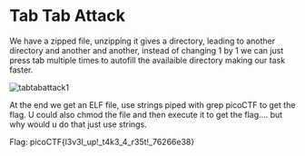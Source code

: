 # Tab Tab Attack 

We have a zipped file, unzipping it gives a directory, leading to another directory and another and another, instead of changing 1 by 1 we can just press tab multiple times to autofill the availaible directory making our task faster.

![tabtabattack1](https://github.com/nAYANko/picoCTF/assets/147973815/1be2e594-1a62-46ba-8cfb-b7c2e16c37d7)

At the end we get an ELF file, use strings piped with grep picoCTF to get the flag.
U could also chmod the file and then execute it to get the flag.... but why would u do that just use strings.

Flag: picoCTF{l3v3l_up!_t4k3_4_r35t!_76266e38}
